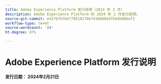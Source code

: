 ```yaml
---
title: Adobe Experience Platform 发行说明（2024 年 2 月）
description: Adobe Experience Platform 的 2024 年 2 月发行说明。
source-git-commit: ed276fbfb6779518170e7436068e9fb6db986ef3
workflow-type: tm+mt
source-wordcount: '24'
ht-degree: 87%

---
```


# Adobe Experience Platform 发行说明

**发行日期： 2024年2月21日**

